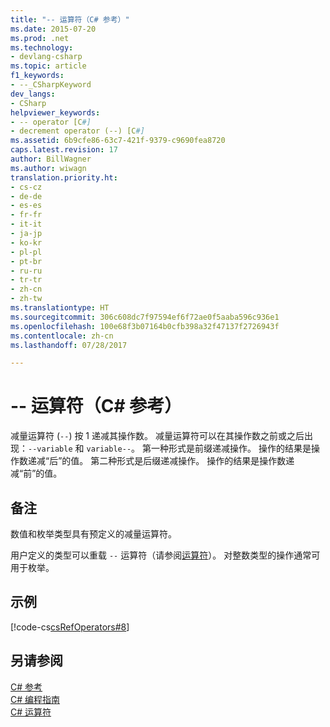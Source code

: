 ```yaml
---
title: "-- 运算符（C# 参考）"
ms.date: 2015-07-20
ms.prod: .net
ms.technology:
- devlang-csharp
ms.topic: article
f1_keywords:
- --_CSharpKeyword
dev_langs:
- CSharp
helpviewer_keywords:
- -- operator [C#]
- decrement operator (--) [C#]
ms.assetid: 6b9cfe86-63c7-421f-9379-c9690fea8720
caps.latest.revision: 17
author: BillWagner
ms.author: wiwagn
translation.priority.ht:
- cs-cz
- de-de
- es-es
- fr-fr
- it-it
- ja-jp
- ko-kr
- pl-pl
- pt-br
- ru-ru
- tr-tr
- zh-cn
- zh-tw
ms.translationtype: HT
ms.sourcegitcommit: 306c608dc7f97594ef6f72ae0f5aaba596c936e1
ms.openlocfilehash: 100e68f3b07164b0cfb398a32f47137f2726943f
ms.contentlocale: zh-cn
ms.lasthandoff: 07/28/2017

---
```

# <a name="---operator-c-reference"></a>-- 运算符（C# 参考）
减量运算符 (`--`) 按 1 递减其操作数。 减量运算符可以在其操作数之前或之后出现：`--variable` 和 `variable--`。 第一种形式是前缀递减操作。 操作的结果是操作数递减“后”的值。 第二种形式是后缀递减操作。 操作的结果是操作数递减“前”的值。  
  
## <a name="remarks"></a>备注  
 数值和枚举类型具有预定义的减量运算符。  
  
 用户定义的类型可以重载 `--` 运算符（请参阅[运算符](../../../csharp/language-reference/keywords/operator.md)）。 对整数类型的操作通常可用于枚举。  
  
## <a name="example"></a>示例  
 [!code-cs[csRefOperators#8](../../../csharp/language-reference/operators/codesnippet/CSharp/decrement-operator_1.cs)]  
  
## <a name="see-also"></a>另请参阅  
 [C# 参考](../../../csharp/language-reference/index.md)   
 [C# 编程指南](../../../csharp/programming-guide/index.md)   
 [C# 运算符](../../../csharp/language-reference/operators/index.md)

